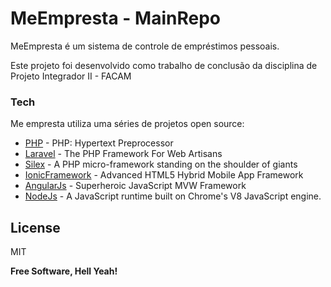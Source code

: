 # MeEmpresta - MainRepo

MeEmpresta é um sistema de controle de empréstimos pessoais.

Este projeto foi desenvolvido como trabalho de conclusão da disciplina de Projeto Integrador II - FACAM

### Tech

Me empresta utiliza uma séries de projetos open source:

* [PHP] - PHP: Hypertext Preprocessor
* [Laravel] - The PHP Framework For Web Artisans
* [Silex] - A PHP micro-framework standing on the shoulder of giants
* [IonicFramework] - Advanced HTML5 Hybrid Mobile App Framework
* [AngularJs] - Superheroic JavaScript MVW Framework
* [NodeJs] - A JavaScript runtime built on Chrome's V8 JavaScript engine.

License
----

MIT

**Free Software, Hell Yeah!**

   [PHP]: <http://php.net>
   [Laravel]: <http://laravel.com>
   [Silex]: <http://silex.sensiolabs.org>
   [IonicFramework]: <http://silex.sensiolabs.org>
   [AngularJs]: <https://angularjs.org>
   [NodeJs]: <https://angularjs.org>